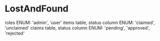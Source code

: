 # LostAndFound
roles ENUM: 'admin', 'user'
items table, status column ENUM: 'claimed', 'unclaimed'
claims table, status column ENUM: 'pending', 'approved', 'rejected'
